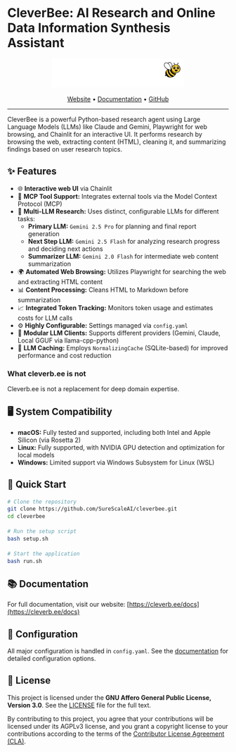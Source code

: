 # CleverBee: AI Research and Online Data Information Synthesis Assistant

<p align="center">
  <a href="https://cleverb.ee">
    <img src="public/logo_dark.svg" alt="CleverBee Logo" width="300">
  </a>
</p>

<p align="center">
  <a href="https://cleverb.ee">Website</a> •
  <a href="https://cleverb.ee/docs">Documentation</a> •
  <a href="https://github.com/SureScaleAI/cleverbee">GitHub</a>
</p>

---

CleverBee is a powerful Python-based research agent using Large Language Models (LLMs) like Claude and Gemini, Playwright for web browsing, and Chainlit for an interactive UI. It performs research by browsing the web, extracting content (HTML), cleaning it, and summarizing findings based on user research topics.

## ✨ Features

-   🌐 **Interactive web UI** via Chainlit
-   🔧 **MCP Tool Support:** Integrates external tools via the Model Context Protocol (MCP)
-   🧠 **Multi-LLM Research:** Uses distinct, configurable LLMs for different tasks:
    -   **Primary LLM:** `Gemini 2.5 Pro` for planning and final report generation
    -   **Next Step LLM:** `Gemini 2.5 Flash` for analyzing research progress and deciding next actions
    -   **Summarizer LLM:** `Gemini 2.0 Flash` for intermediate web content summarization
-   🌍 **Automated Web Browsing:** Utilizes Playwright for searching the web and extracting HTML content
-   📊 **Content Processing:** Cleans HTML to Markdown before summarization
-   📈 **Integrated Token Tracking:** Monitors token usage and estimates costs for LLM calls
-   ⚙️ **Highly Configurable:** Settings managed via `config.yaml`
-   🚀 **Modular LLM Clients:** Supports different providers (Gemini, Claude, Local GGUF via llama-cpp-python)
-   💾 **LLM Caching:** Employs `NormalizingCache` (SQLite-based) for improved performance and cost reduction

### What cleverb.ee is not
Cleverb.ee is not a replacement for deep domain expertise.

## 🖥️ System Compatibility

-   **macOS:** Fully tested and supported, including both Intel and Apple Silicon (via Rosetta 2)
-   **Linux:** Fully supported, with NVIDIA GPU detection and optimization for local models
-   **Windows:** Limited support via Windows Subsystem for Linux (WSL)

## 🚀 Quick Start

```bash
# Clone the repository
git clone https://github.com/SureScaleAI/cleverbee.git
cd cleverbee

# Run the setup script
bash setup.sh

# Start the application
bash run.sh
```

## 📚 Documentation

For full documentation, visit our website: [https://cleverb.ee/docs](https://cleverb.ee/docs)

## 📝 Configuration

All major configuration is handled in `config.yaml`. See the [documentation](https://cleverb.ee/docs) for detailed configuration options.

## 📄 License

This project is licensed under the **GNU Affero General Public License, Version 3.0**. See the [LICENSE](LICENSE) file for the full text.

By contributing to this project, you agree that your contributions will be licensed under its AGPLv3 license, and you grant a copyright license to your contributions according to the terms of the [Contributor License Agreement (CLA)](CLA.md).
